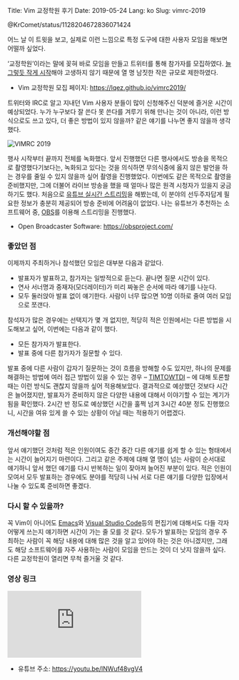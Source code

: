 Title: Vim 교정학원 후기
Date: 2019-05-24
Lang: ko
Slug: vimrc-2019

@KrComet/status/1128204672836071424

어느 날 이 트윗을 보고, 실제로 이런 느낌으로 특정 도구에 대한 사용자 모임을 해보면 어떨까 싶었다.

‘교정학원’이라는 말에 꽂혀 바로 모임을 만들고 트위터를 통해 참가자를 모집하였다.
[늘 그렇듯 작게 시작](https://twitter.com/lqez/status/906179674132189186)해야 고생하지 않기 때문에 열 명 남짓한 작은 규모로 제한하였다.

 - Vim 교정학원 모집 페이지: <https://lqez.github.io/vimrc2019/>

트위터와 IRC로 알고 지내던 Vim 사용자 분들이 많이 신청해주신 덕분에 즐거운 시간이 예상되었다.
누가 누구보다 잘 쓴다 못 쓴다를 겨루기 위해 만나는 것이 아니라, 이런 방식으로도 쓰고 있다, 더 좋은 방법이 있지 않을까? 같은 얘기를 나누면 좋지 않을까 생각했다.

![VIMRC 2019](./images/2019-05/vimrc-2019.jpg)

행사 시작부터 끝까지 전체를 녹화했다. 앞서 진행했던 다른 행사에서도 방송을 목적으로 촬영했다기보다는, 녹화되고 있다는 것을 의식하면 무의식중에 옳지 않은 발언을 하는 경우를 줄일 수 있지 않을까 싶어 촬영을 진행했었다. 이번에도 같은 목적으로 촬영을 준비했지만, 그에 더불어 라이브 방송을 했을 때 얼마나 많은 원격 시청자가 있을지 궁금하기도 했다. 처음으로 [유튜브 실시간 스트리밍](https://support.google.com/youtube/answer/2474026?hl=ko)을 해봤는데, 이 분야의 선두주자답게 필요한 정보가 충분히 제공되어 방송 준비에 어려움이 없었다. 나는 유튜브가 추천하는 소프트웨어 중, [OBS](https://obsproject.com/)를 이용해 스트리밍을 진행했다.

 - Open Broadcaster Software: <https://obsproject.com/>

### 좋았던 점

이제까지 주최하거나 참석했던 모임은 대부분 다음과 같았다.

 - 발표자가 발표하고, 참가자는 일방적으로 듣는다. 끝나면 질문 시간이 있다.
 - 연사 서너명과 중재자(모더레이터)가 미리 짜놓은 순서에 따라 얘기를 나눈다.
 - 모두 둘러앉아 발표 없이 얘기한다. 사람이 너무 많으면 10명 이하로 줄여 여러 모임으로 쪼갠다.

참석자가 많은 경우에는 선택지가 몇 개 없지만, 적당히 적은 인원에서는 다른 방법을 시도해보고 싶어, 이번에는 다음과 같이 했다.

 - 모든 참가자가 발표한다.
 - 발표 중에 다른 참가자가 질문할 수 있다.

발표 중에 다른 사람이 갑자기 질문하는 것이 흐름을 방해할 수도 있지만, 하나의 문제를 해결하는 방법에 여러 접근 방법이 있을 수 있는 경우 – [TIMTOWTDI](https://en.wikipedia.org/wiki/There%27s_more_than_one_way_to_do_it) – 에 대해 토론할 때는 이런 방식도 괜찮지 않을까 싶어 적용해보았다. 결과적으로 예상했던 것보다 시간은 늘어졌지만, 발표자가 준비하지 않은 다양한 내용에 대해서 이야기할 수 있는 계기가 됨을 확인했다. 2시간 반 정도로 예상했던 시간을 훌쩍 넘겨 3시간 40분 정도 진행했으니, 시간을 여유 있게 쓸 수 있는 상황이 아닐 때는 적용하기 어렵겠다.

### 개선해야할 점

앞서 얘기했던 것처럼 적은 인원이여도 중간 중간 다른 얘기를 쉽게 할 수 있는 형태에서는 시간이 늘어지기 마련이다.
그리고 같은 주제에 대해 열 명이 넘는 사람이 순서대로 얘기하니 앞서 했던 얘기를 다시 반복하는 일이 잦아져 늘어진 부분이 있다.
적은 인원이 모여서 모두 발표하는 경우에도 분야를 적당히 나눠 서로 다른 얘기를 다양한 입장에서 나눌 수 있도록 준비하면 좋겠다.

### 다시 할 수 있을까?

꼭 Vim이 아니어도 [Emacs](https://www.gnu.org/software/emacs/)와 [Visual Studio Code](https://code.visualstudio.com/)등의 편집기에 대해서도 다들 각자 어떻게 쓰는지 얘기하면 시간이 가는 줄 모를 것 같다. 모두가 발표하는 모임의 경우 주최하는 사람이 꼭 해당 내용에 대해 많은 것을 알고 있어야 하는 것은 아니겠지만, 그래도 해당 소프트웨어를 자주 사용하는 사람이 모임을 만드는 것이 더 낫지 않을까 싶다. 다른 교정학원이 열리면 무척 즐거울 것 같다.

### 영상 링크

<div class="videowrapper"><iframe class="video" src="http://www.youtube.com/embed/lNWuf48vgV4?autoplay=0" frameborder="0"></iframe></div>

 - 유튜브 주소: <https://youtu.be/lNWuf48vgV4>
